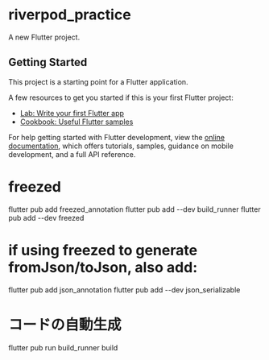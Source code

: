 # riverpod_practice

A new Flutter project.

## Getting Started

This project is a starting point for a Flutter application.

A few resources to get you started if this is your first Flutter project:

- [Lab: Write your first Flutter app](https://docs.flutter.dev/get-started/codelab)
- [Cookbook: Useful Flutter samples](https://docs.flutter.dev/cookbook)

For help getting started with Flutter development, view the
[online documentation](https://docs.flutter.dev/), which offers tutorials,
samples, guidance on mobile development, and a full API reference.


# freezed
flutter pub add freezed_annotation
flutter pub add --dev build_runner
flutter pub add --dev freezed
# if using freezed to generate fromJson/toJson, also add:
flutter pub add json_annotation
flutter pub add --dev json_serializable

# コードの自動生成
flutter pub run build_runner build